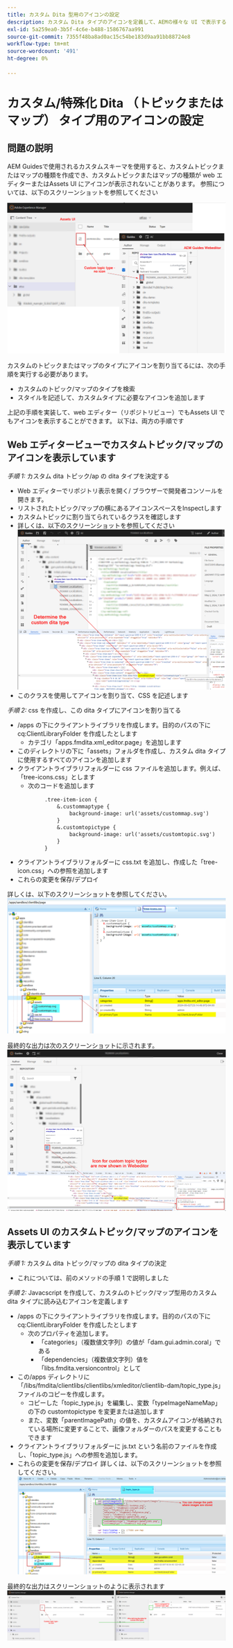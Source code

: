 ```yaml
---
title: カスタム Dita 型用のアイコンの設定
description: カスタム Dita タイプのアイコンを定義して、AEMの様々な UI で表示する方法を説明します
exl-id: 5a259ea0-3b5f-4c6e-b488-1586767aa991
source-git-commit: 7355f48ba8ad0ac15c54be183d9aa91bb88724e8
workflow-type: tm+mt
source-wordcount: '491'
ht-degree: 0%

---
```


# カスタム/特殊化 Dita （トピックまたはマップ） タイプ用のアイコンの設定


## 問題の説明

AEM Guidesで使用されるカスタムスキーマを使用すると、カスタムトピックまたはマップの種類を作成でき、カスタムトピックまたはマップの種類が web エディターまたはAssets UI にアイコンが表示されないことがあります。 参照については、以下のスクリーンショットを参照してください

![ 参照用のスクリーンショット ](../assets/authoring/custom-ditatype-icon-notshown.png)


カスタムのトピックまたはマップのタイプにアイコンを割り当てるには、次の手順を実行する必要があります。
- カスタムのトピック/マップのタイプを検索
- スタイルを記述して、カスタムタイプに必要なアイコンを追加します


上記の手順を実装して、web エディター（リポジトリビュー）でもAssets UI でもアイコンを表示することができます。 以下は、両方の手順です


## Web エディタービューでカスタムトピック/マップのアイコンを表示しています

_手順 1:_ カスタム dita トピック/ap の dita タイプを決定する
- Web エディターでリポジトリ表示を開く/ ブラウザーで開発者コンソールを開きます。
- リストされたトピック/マップの横にあるアイコンスペースをInspectします
- カスタムトピックに割り当てられているクラスを確認します
- 詳しくは、以下のスクリーンショットを参照してください ![ スクリーンショットを参照 ](../assets/authoring/custom-ditatype-icon-knowditatype.png)
- このクラスを使用してアイコンを割り当て、CSS を記述します

_手順 2:_ css を作成し、この dita タイプにアイコンを割り当てる
- /apps の下にクライアントライブラリを作成します。目的のパスの下に cq:ClientLibraryFolder を作成したとします
   - カテゴリ「apps.fmdita.xml_editor.page」を追加します
- このディレクトリの下に「assets」フォルダを作成し、カスタム dita タイプに使用するすべてのアイコンを追加します
- クライアントライブラリフォルダーに css ファイルを追加します。例えば、「tree-icons.css」とします
   - 次のコードを追加します

```
            .tree-item-icon {
                &.custommaptype {
                    background-image: url('assets/custommap.svg')
                }
                &.customtopictype {
                    background-image: url('assets/customtopic.svg')
                }
            }
```

- クライアントライブラリフォルダーに css.txt を追加し、作成した「tree-icon.css」への参照を追加します
- これらの変更を保存/デプロイ

詳しくは、以下のスクリーンショットを参照してください。
![ スクリーンショットを参照 ](../assets/authoring/custom-ditatype-icon-define-webeditor-styles.png)

最終的な出力は次のスクリーンショットに示されます。
![ スクリーンショットに示す ](../assets/authoring/custom-ditatype-icon-webeditor-showstyles.png)


## Assets UI のカスタムトピック/マップのアイコンを表示しています

_手順 1:_ カスタム dita トピック/マップの dita タイプの決定
- これについては、前のメソッドの手順 1 で説明しました

_手順 2:_ Javacscript を作成して、カスタムのトピック/マップ型用のカスタム dita タイプに読み込むアイコンを定義します
- /apps の下にクライアントライブラリを作成します。目的のパスの下に cq:ClientLibraryFolder を作成したとします
   - 次のプロパティを追加します。
      - 「categories」（複数値文字列）の値が「dam.gui.admin.coral」である
      - 「dependencies」（複数値文字列）値を「libs.fmdita.versioncontrol」として
- この/apps ディレクトリに「/libs/fmdita/clientlibs/clientlibs/xmleditor/clientlib-dam/topic_type.js」ファイルのコピーを作成します。
   - コピーした「topic_type.js」を編集し、変数「typeImageNameMap」の下の customtopictype を変更または追加します
   - また、変数「parentImagePath」の値を、カスタムアイコンが格納されている場所に変更することで、画像フォルダーのパスを変更することもできます
- クライアントライブラリフォルダーに js.txt という名前のファイルを作成し、「topic_type.js」への参照を追加します。
- これらの変更を保存/デプロイ
詳しくは、以下のスクリーンショットを参照してください。
  ![ スクリーンショットを参照 ](../assets/authoring/custom-ditatype-icon-define-assetsui-styles.png)

最終的な出力はスクリーンショットのように表示されます ![ スクリーンショットのように ](../assets/authoring/custom-ditatype-icon-assetsui-showstyles.png)
